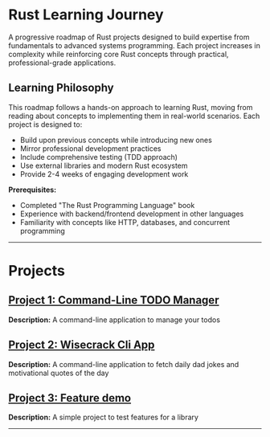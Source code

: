 # Rust Learning Journey

A progressive roadmap of Rust projects designed to build expertise from fundamentals to advanced systems programming. Each project increases in complexity while reinforcing core Rust concepts through practical, professional-grade applications.

## Learning Philosophy

This roadmap follows a hands-on approach to learning Rust, moving from reading about concepts to implementing them in real-world scenarios. Each project is designed to:

- Build upon previous concepts while introducing new ones
- Mirror professional development practices
- Include comprehensive testing (TDD approach)
- Use external libraries and modern Rust ecosystem
- Provide 2-4 weeks of engaging development work

**Prerequisites:**

- Completed "The Rust Programming Language" book
- Experience with backend/frontend development in other languages
- Familiarity with concepts like HTTP, databases, and concurrent programming

---

# Projects

## [Project 1: Command-Line TODO Manager](./todo-app/README.md)

**Description:** A command-line application to manage your todos

## [Project 2: Wisecrack Cli App](./wisecrack-cli/README.md)

**Description:** A command-line application to fetch daily dad jokes and motivational quotes of the day

## [Project 3: Feature demo](./wisecrack-cli/README.md)

**Description:** A simple project to test features for a library

---
